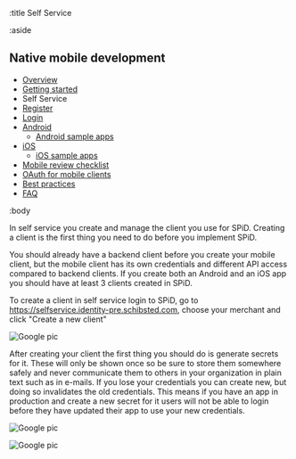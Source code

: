 :title Self Service

:aside

## Native mobile development

- [Overview](/mobile/overview/)
- [Getting started](/mobile/mobile-development/)
- Self Service
- [Register](/mobile/register/)
- [Login](/mobile/login/)
- [Android](/sdks/android/)
    - [Android sample apps](/sdks/android/sample-apps/)
- [iOS](/sdks/ios/)
    - [iOS sample apps](/sdks/ios/sample-apps/)
- [Mobile review checklist](/mobile/reviews/)
- [OAuth for mobile clients](/mobile/oauth-authentication-on-mobile-devices/)
- [Best practices](/mobile/best-practices/)
- [FAQ](/mobile/faq/)

:body

In self service you create and manage the client you use for SPiD. Creating a client is the first thing you need to do before you implement SPiD.

You should already have a backend client before you create your mobile client, but the mobile client has its own credentials and different API access compared to backend clients. If you create both an Android and an iOS app you should have at least 3 clients created in SPiD.

To create a client in self service login to SPiD, go to https://selfservice.identity-pre.schibsted.com, choose your merchant and click "Create a new client"

![Google pic](/images/mobile/create_client.png)

After creating your client the first thing you should do is generate secrets for it. These will only be shown once so be sure to store them somewhere safely and never communicate them to others in your organization in plain text such as in e-mails. If you lose your credentials you can create new, but doing so invalidates the old credentials. This means if you have an app in production and create a new secret for it users will not be able to login before they have updated their app to use your new credentials.

![Google pic](/images/mobile/generate_secrets.png)

![Google pic](/images/mobile/display_secrets.png)